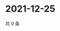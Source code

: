 # 2021-12-25

共 0 条

<!-- BEGIN WEIBO -->
<!-- 最后更新时间 Sat Dec 25 2021 16:18:01 GMT+0800 (China Standard Time) -->

<!-- END WEIBO -->
